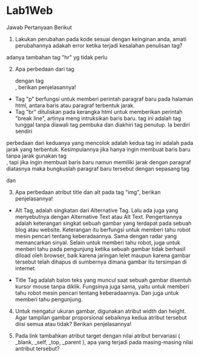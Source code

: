 # Lab1Web

Jawab Pertanyaan Berikut
1. Lakukan perubahan pada kode sesuai dengan keinginan anda, amati perubahannya adakah
error ketika terjadi kesalahan penulisan tag?

adanya tambahan tag "hr" yg tidak perlu

2. Apa perbedaan dari tag <p> dengan tag <br>, berikan penjelasannya!

* Tag "p" berfungsi untuk memberi perintah paragraf baru pada halaman html, antara baris atau paragraf terbentuk jarak.
* Tag "br" dituliskan pada kerangka html untuk memberikan perintah "break line", artinya meng intruksikan baris baru. tag ini adalah tag tunggal tanpa diawali tag pembuka dan diakhiri tag penutup. Ia berdiri sendiri

perbedaan dari keduanya yang mencolok adalah kedua tag ini adalah pada jarak yang terbentuk.
Kesimpulannya jika hanya ingin membuat baris baru tanpa jarak gunakan tag <br/> , tapi jika ingin membuat baris baru namun memiliki jarak dengan paragraf diatasnya maka bungkuslah paragraf baru tersebut dengan sepasang tag <p> dan </p>

3. Apa perbedaan atribut title dan alt pada tag "img", berikan penjelasannya!

* Alt Tag, adalah singkatan dari Alternative Tag. Lalu ada juga yang menyebutnya dengan Alternative Text atau Alt Text. Pengertiannya adalah keterangan singkat sebuah gambar yang terdapat pada sebuah blog atau website. Keterangan itu berfungsi untuk memberi tahu robot mesin pencari tentang keberadaannya. Sama dengan radar yang memancarkan sinyal. Selain untuk memberi tahu robot, juga untuk menberi tahu pada pengunjung ketika sebuah gambar tidak berhasil diload oleh browser, baik karena jaringan lelet maupun karena gambar tersebut telah dihapus di sumbernya dimana gambar itu tersimpan di internet.

* Title Tag adalah balon teks yang muncul saat sebuah gambar disentuh kursor mouse tanpa diklik. Fungsinya juga sama, yaitu untuk memberi tahu robot mesin pencari tentang keberadaannya. Dan juga untuk memberi tahu pengunjung. 
   
4. Untuk mengatur ukuran gambar, digunakan atribut width dan height. Agar tampilan gambar
proporsional sebaiknya kedua atribut tersebut diisi semua atau tidak? Berikan penjelasannya!

5. Pada link tambahkan atribut target dengan nilai atribut bervariasi ( _blank, _self, _top,
_parent ), apa yang terjadi pada masing-masing nilai antribut tersebut?
